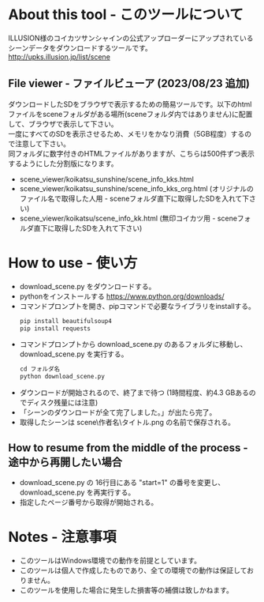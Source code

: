 # About this tool - このツールについて
ILLUSION様のコイカツサンシャインの公式アップローダーにアップされているシーンデータをダウンロードするツールです。<br>
http://upks.illusion.jp/list/scene

## File viewer - ファイルビューア (2023/08/23 追加)
ダウンロードしたSDをブラウザで表示するための簡易ツールです。以下のhtmlファイルをsceneフォルダがある場所(sceneフォルダ内ではありません)に配置して、ブラウザで表示して下さい。<br>
一度にすべてのSDを表示させるため、メモリをかなり消費（5GB程度）するので注意して下さい。<br>
同フォルダに数字付きのHTMLファイルがありますが、こちらは500件ずつ表示するようにした分割版になります。
* scene_viewer/koikatsu_sunshine/scene_info_kks.html
* scene_viewer/koikatsu_sunshine/scene_info_kks_org.html (オリジナルのファイル名で取得した人用 - sceneフォルダ直下に取得したSDを入れて下さい)
* scene_viewer/koikatsu/scene_info_kk.html (無印コイカツ用 - sceneフォルダ直下に取得したSDを入れて下さい)

# How to use - 使い方
* download_scene.py をダウンロードする。
* pythonをインストールする https://www.python.org/downloads/
* コマンドプロンプトを開き、pipコマンドで必要なライブラリをinstallする。
  ```python
  pip install beautifulsoup4
  pip install requests
  ```
* コマンドプロンプトから download_scene.py のあるフォルダに移動し、download_scene.py を実行する。
  ```python
  cd フォルダ名
  python download_scene.py
  ```
* ダウンロードが開始されるので、終了まで待つ (1時間程度、約4.3 GBあるのでディスク残量には注意)
* 「シーンのダウンロードが全て完了しました。」が出たら完了。
* 取得したシーンは scene\作者名\タイトル.png の名前で保存される。

## How to resume from the middle of the process - 途中から再開したい場合
* download_scene.py の 16行目にある "start=1" の番号を変更し、download_scene.py を再実行する。
* 指定したページ番号から取得が開始される。

# Notes - 注意事項
* このツールはWindows環境での動作を前提としています。
* このツールは個人で作成したものであり、全ての環境での動作は保証しておりません。
* このツールを使用した場合に発生した損害等の補償は致しかねます。
